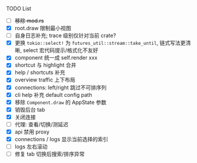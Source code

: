 TODO List

- [ ] ~~移除 mod.rs~~
- [x] root.draw 限制最小视图
- [ ] 自身日志补充; trace 级别仅针对当前 crate?
- [x] 更换 `tokio::select!` 为 `futures_util::stream::take_until`, 链式写法更清晰, select 宏代码提示/格式化不友好
- [x] component 统一成 self.render xxx
- [x] shortcut 与 highlight 合并
- [x] help / shortcuts 补充
- [x] overview traffic 上下布局
- [x] connections: left/right 跳过不可排序列
- [x] cli help 补充 default config path
- [x] 移除 `Component.draw` 的 AppState 参数
- [x] 销毁后台 tab
- [x] 关闭连接
- [ ] 代理: 查看/切换/测延迟
- [x] api 禁用 proxy
- [x] connections / logs 显示当前选择的索引
- [ ] logs 左右滚动
- [ ] 修复 tab 切换后搜索/排序异常
